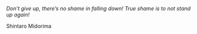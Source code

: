 <i>Don’t give up, there’s no shame in falling down! True shame is to not stand up again!</i>

Shintaro Midorima
